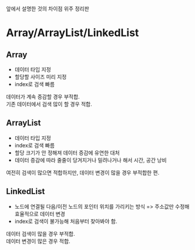 앞에서 설명한 것의 차이점 위주 정리판

# Array/ArrayList/LinkedList

## Array

- 데이터 타입 지정
- 할당할 사이즈 미리 지정
- index로 검색 빠름

데이터가 계속 증감할 경우 부적합. <br>
기존 데이터에서 검색 많이 할 경우 적합.

## ArrayList

- 데이터 타입 지정
- index로 검색 빠름
- 할당 크기가 안 정해져 데이터 증감에 유연한 대처
- 데이터 증감에 따라 줄줄이 당겨지거나 밀려나거나 해서 시간, 공간 낭비

여전히 검색이 많으면 적합하지만, 데이터 변경이 많을 경우 부적합한 편.

## LinkedList

- 노드에 연결될 다음/이전 노드의 포인터 위치를 가리키는 방식 => 주소값만 수정해 효율적으로 데이터 변경
- index로 검색이 불가능해 처음부터 찾아봐야 함.

데이터 검색이 많을 경우 부적합.<br>
데이터 변경이 많은 경우 적합.
